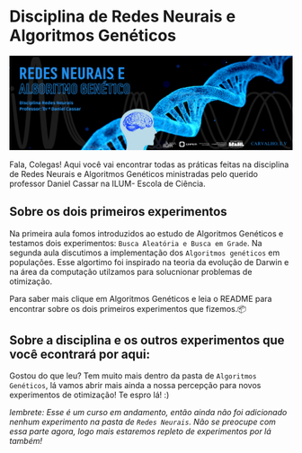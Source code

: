 #  **Disciplina de Redes Neurais e Algoritmos Genéticos** 

![image](Imagens/inicial.png)

Fala, Colegas! Aqui você vai encontrar todas as práticas feitas na disciplina de Redes Neurais e Algoritmos Genéticos ministradas pelo querido professor Daniel Cassar na ILUM- Escola de Ciência.

## Sobre os dois primeiros experimentos 

Na primeira aula fomos introduzidos ao estudo de Algoritmos Genéticos e testamos dois experimentos: `Busca Aleatória e Busca em Grade`.
Na segunda aula discutimos a implementação dos `Algoritmos genéticos` em populações. Esse algortimo foi inspirado na teoria da evolução de Darwin e na área da computação utilzamos para solucnionar problemas de otimização.

Para saber mais clique em Algoritmos Genéticos e leia o README para encontrar sobre os dois primeiros experimentos que fizemos.📦


## Sobre a disciplina e os outros experimentos que você econtrará por aqui:

Gostou do que leu? Tem muito mais dentro da pasta de `Algoritmos Genéticos`, lá vamos abrir mais ainda a nossa percepção para novos experimentos de otimização! Te espro lá! :)

_lembrete: Esse é um curso em andamento, então ainda não foi adicionado nenhum experimento na pasta de `Redes Neurais`. Não se preocupe com essa parte agora, logo mais estaremos repleto de experimentos por lá também!_














